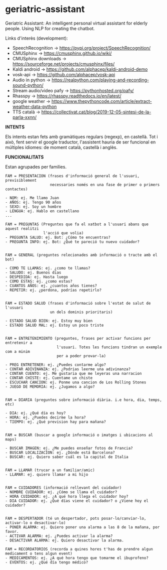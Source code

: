 # geriatric-assistant
Geriatric Assistant: An intelligent personal virtual assistant for elderly people.
Using NLP for creating the chatbot.

Links d'interès (development):

- SpeechRecognition -> https://pypi.org/project/SpeechRecognition/
- CMUSphinx -> https://cmusphinx.github.io/wiki/
- CMUSphinx downloads -> https://sourceforge.net/projects/cmusphinx/files/
- Kaldi android -> https://github.com/alphacep/kaldi-android-demo
- vosk-api -> https://github.com/alphacep/vosk-api
- Audio in python -> https://realpython.com/playing-and-recording-sound-python/
- Stream audio/video pafy -> https://pythonhosted.org/pafy/
- Rhasspy -> https://rhasspy.readthedocs.io/en/latest/
- google weather -> https://www.thepythoncode.com/article/extract-weather-data-python
- TTS català -> https://collectivat.cat/blog/2019-12-05-sintesi-de-la-parla-xxnn/


**INTENTS**

Els intents estan fets amb gramàtiques regulars (regexp), en castellà. Tot i això, fent servir el google traductor, l'assistent hauria de ser funcional en múltiples idiomes: de moment català, castellà i anglès.



**FUNCIONALITATS**

Estan agrupades per families.

    FAM = PRESENTACION (frases d'informació general de l'usuari, previsiblement
                        necessaries només en una fase de primer o primers contactes)
    
    - NOM: ej. Me llamo Juan
    - AÑOS: ej. Tengo 90 años
    - SEXO: ej. Soy un hombre
    - LENGUA: ej. Hablo en castellano
    ...
    
    FAM = PREGUNTAS (Preguntes que fa el xatbot a l'usuari abans que aquest realitzi 
                     l'acció que volia)
    - PREGUNTA SALUD: ej. Bot: ¿Cómo te encuentras?
    - PREGUNTA INFO: ej. Bot: ¿Qué te pareció tu nuevo cuidador?


    FAM = GENERAL (preguntes relecionades amb informació o tracte amb el bot)
    
    - COMO TE LLAMAS: ej. ¿como te llamas?
    - SALUDO: ej. Buenos dias
    - DESPEDIDA: ej. Hasta luego
    - COMO ESTAS: ej. ¿como estas?
    - CUANTOS AÑOS: ej. ¿cuantos años tienes?
    - REPETIR: ej. ¿perdona, podrías repetirlo?
    
    
    FAM = ESTADO SALUD (frases d'informació sobre l'estat de salut de l'usuari
                        un dels dominis prioritaris)
    
    - ESTADO SALUD BIEN: ej. Estoy muy bien
    - ESTADO SALUD MAL: ej. Estoy un poco triste
    
    
    FAM = ENTRETENIMIENTO (preguntes, frases per activar funcions per entretenir a
                           l'usuari. Totes les funcions tindran un exemple com a minim
                           per a poder provar-la)
    
    - PREG ENTRETENER: ej. ¿Puedes contarme algo?
    - CONTAR ADIVINANZA: ej. ¿Podrias leerme una adivinanza?
    - CONTAR CUENTO: ej. Me gustaria que me leyeras una narracion
    - CONTAR CHISTE: ej. Cuentame un chiste
    - ESCUCHAR CANCION: ej. Ponme una cancion de Los Rolling Stones
    - JUEGO DE MEMORIA: ej. ¿Jugamos a algo?
    
    
    FAM = DIARIA (preguntes sobre informació diària. i.e hora, dia, temps, etc)
    
    - DIA: ej. ¿Qué día es hoy?
    - HORA: ej. ¿Puedes decirme la hora?
    - TIEMPO: ej. ¿Qué prevision hay para mañana?
    
    
    FAM = BUSCAR (buscar a google informació o imatges i ubicacions al maps)
    
    - BUSCAR IMAGEN: ej. ¿Me puedes enseñar fotos de Francia?
    - BUSCAR LOCALIZACION: ej. ¿Dónde está Barcelona?
    - BUSCAR: ej. Quiero saber cuál es la capital de Italia
    
    
    FAM = LLAMAR (trucar a un familiar/amic)
    - LLAMAR: ej. quiero llamar a mi hijo 
    
    
    FAM = CUIDADORES (informació rellevant del cuidador)
    - NOMBRE CUIDADOR: ej. ¿Cómo se llama el cuidador?
    - HORA CUIDADOR: ej. ¿A qué hora llega el cuidador hoy?
    - DIA CUIDADOR: ej. ¿Qué días viene el cuidador? o ¿Viene hoy el cuidador?
    
    
    FAM = DESPERTADOR (té un despertador, pots posar-lo/canviar-lo, activar-lo o desactivar-lo)
    - PONER ALARMA: ej. Quiero poner una alarma a las 8 de la mañana, por favor.
    - ACTIVAR ALARMA: ej. ¿Puedes activar la alarma?
    - DESACTIVAR ALARMA: ej. Quiero desactivar la alarma.

    FAM = RECORDATORIOS (recorda a quines hores t'has de prendre algun medicament o tens algun event)
    - MEDICAMENTOS: ej. ¿A qué hora tengo que tomarme el ibuprofeno?
    - EVENTOS: ej. ¿Qué día tengo médico?
    
 
